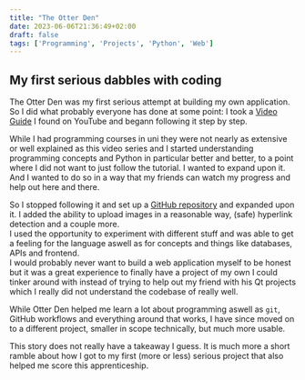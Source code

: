 ```yaml
---
title: "The Otter Den"
date: 2023-06-06T21:36:49+02:00
draft: false
tags: ['Programming', 'Projects', 'Python', 'Web']
---
```

## My first serious dabbles with coding

The Otter Den was my first serious attempt at building my own application. So I did what probably everyone has done at some point: I took a [Video Guide](https://www.youtube.com/watch?v=MwZwr5Tvyxo&list=PL-osiE80TeTs4UjLw5MM6OjgkjFeUxCYH) I found on YouTube and begann following it step by step.

While I had programming courses in uni they were not nearly as extensive or well explained as this video series and I started understanding programming concepts and Python in particular better and better, to a point where I did not want to just follow the tutorial. I wanted to expand upon it. And I wanted to do so in a way that my friends can watch my progress and help out here and there.

So I stopped following it and set up a [GitHub repository](https://github.com/ByteOtter/OtterDen) and expanded upon it. I added the ability to upload images in a reasonable way, (safe) hyperlink detection and a couple more.<br>
I used the opportunity to experiment with different stuff and was able to get a feeling for the language aswell as for concepts and things like databases, APIs and frontend.<br>
I would probably never want to build a web application myself to be honest but it was a great experience to finally have a project of my own I could tinker around with instead of trying to help out my friend with his Qt projects which I really did not understand the codebase of really well.

While Otter Den helped me learn a lot about programming aswell as `git`, GitHub workflows and everything around that works, I have since moved on to a different project, smaller in scope technically, but much more usable.

This story does not really have a takeaway I guess. It is much more a short ramble about how I got to my first (more or less) serious project that also helped me score this apprenticeship.
